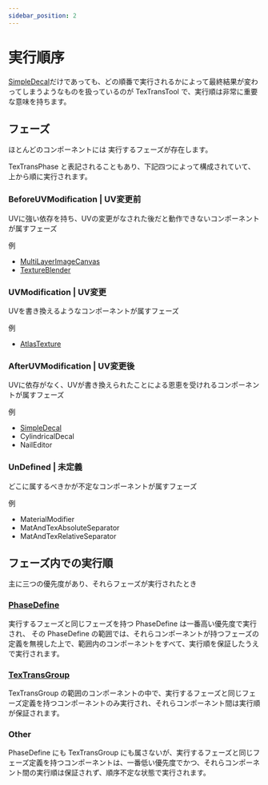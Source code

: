 ```yaml
---
sidebar_position: 2
---
```


# 実行順序

[SimpleDecal](../SimpleDecal.md)だけであっても、どの順番で実行されるかによって最終結果が変わってしまうようなものを扱っているのが TexTransTool で、実行順は非常に重要な意味を持ちます。

## フェーズ

ほとんどのコンポーネントには 実行するフェーズが存在します。

TexTransPhase と表記されることもあり、下記四つによって構成されていて、上から順に実行されます。

### BeforeUVModification | UV変更前

UVに強い依存を持ち、UVの変更がなされた後だと動作できないコンポーネントが属すフェーズ

例

- [MultiLayerImageCanvas](../MultiLayerImageCanvas)
- [TextureBlender](../TextureBlender)

### UVModification | UV変更

UVを書き換えるようなコンポーネントが属すフェーズ

例

- [AtlasTexture](../AtlasTexture)

### AfterUVModification | UV変更後

UVに依存がなく、UVが書き換えられたことによる恩恵を受けれるコンポーネントが属すフェーズ

例

- [SimpleDecal](../SimpleDecal.md)
- CylindricalDecal
- NailEditor

### UnDefined | 未定義

どこに属するべきかが不定なコンポーネントが属すフェーズ

例

- MaterialModifier
- MatAndTexAbsoluteSeparator
- MatAndTexRelativeSeparator

## フェーズ内での実行順

主に三つの優先度があり、それらフェーズが実行されたとき

### [PhaseDefine](../GroupComponent/PhaseDefine)

実行するフェーズと同じフェーズを持つ PhaseDefine は一番高い優先度で実行され、
その PhaseDefine の範囲では、それらコンポーネントが持つフェーズの定義を無視した上で、範囲内のコンポーネントをすべて、実行順を保証したうえで実行されます。

### [TexTransGroup](../GroupComponent/TexTransGroup)

TexTransGroup の範囲のコンポーネントの中で、実行するフェーズと同じフェーズ定義を持つコンポーネントのみ実行され、それらコンポーネント間は実行順が保証されます。

### Other

PhaseDefine にも TexTransGroup にも属さないが、実行するフェーズと同じフェーズ定義を持つコンポーネントは、一番低い優先度でかつ、それらコンポーネント間の実行順は保証されず、順序不定な状態で実行されます。
